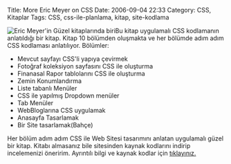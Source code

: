 Title: More Eric Meyer on CSS
Date: 2006-09-04 22:33
Category: CSS, Kitaplar
Tags: CSS, css-ile-planlama, kitap, site-kodlama

![Eric Meyer'in Güzel kitaplarında biri][]Bu kitap uygulamalı CSS
kodlamanın anlatıldığı bir kitap. Kitap 10 bölümden oluşmakta ve her
bölümde adım adım CSS kodlaması anlatılıyor.<!--more--> Bölümler:

-   Mevcut sayfayı CSS'li yapıya çevirmek
-   Fotoğraf koleksiyon sayfasını CSS ile oluşturma
-   Finanasal Rapor tablolarını CSS ile oluşturma
-   Zemin Konumlandırma
-   Liste tabanlı Menüler
-   CSS ile yapılmış Dropdown menüler
-   Tab Menüler
-   WebBloglarına CSS uygulamak
-   Anasayfa Tasarlamak
-   Bir Site tasarlamak(Bahçe)

Her bölüm adım adım CSS ile Web Sitesi tasarımını anlatan uygulamalı
güzel bir kitap. Kitabı almasanız bile sitesinden kaynak kodlarını
indirip incelemenizi öneririm. Ayrıntılı bilgi ve kaynak kodlar için
[tıklayınız.][]

</p>

  [Eric Meyer'in Güzel kitaplarında biri]: /images/more_eric_meyer.thumbnail.jpg
  [tıklayınız.]: http://more.ericmeyeroncss.com/
